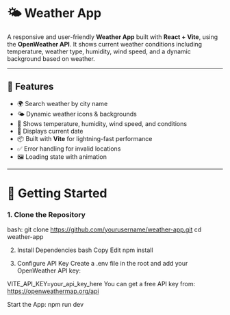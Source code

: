 # 🌤️ Weather App

A responsive and user-friendly **Weather App** built with **React + Vite**, using the **OpenWeather API**. It shows current weather conditions including temperature, weather type, humidity, wind speed, and a dynamic background based on weather.

---

## 🚀 Features

- 🌍 Search weather by city name
- 🌤️ Dynamic weather icons & backgrounds
- 🧭 Shows temperature, humidity, wind speed, and conditions
- 📅 Displays current date
- 📦 Built with **Vite** for lightning-fast performance
- ✅ Error handling for invalid locations
- 🖼️ Loading state with animation

---

# 🔧 Getting Started

### 1. Clone the Repository

bash: 
git clone https://github.com/yourusername/weather-app.git
cd weather-app

2. Install Dependencies
bash
Copy
Edit
npm install

3. Configure API Key
Create a .env file in the root and add your OpenWeather API key:

VITE_API_KEY=your_api_key_here
You can get a free API key from: https://openweathermap.org/api

Start the App: 
npm run dev

